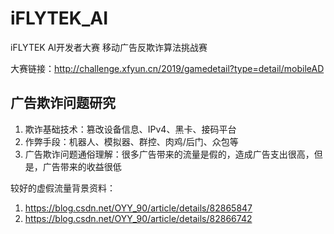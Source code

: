 # iFLYTEK_AI
iFLYTEK AI开发者大赛 移动广告反欺诈算法挑战赛

大赛链接：http://challenge.xfyun.cn/2019/gamedetail?type=detail/mobileAD

## 广告欺诈问题研究
1. 欺诈基础技术：篡改设备信息、IPv4、黑卡、接码平台
2. 作弊手段：机器人、模拟器、群控、肉鸡/后门、众包等
3. 广告欺诈问题通俗理解：很多广告带来的流量是假的，造成广告支出很高，但是，广告带来的收益很低

较好的虚假流量背景资料：
1. https://blog.csdn.net/OYY_90/article/details/82865847  
2. https://blog.csdn.net/OYY_90/article/details/82866742  
